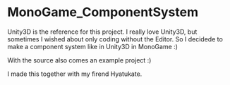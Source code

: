 # MonoGame_ComponentSystem

Unity3D is the reference for this project.
I really love Unity3D, but sometimes I wished about only coding without the Editor.
So I decidede to make a component system like in Unity3D in MonoGame :)

With the source also comes an example project :)

I made this together with my firend Hyatukate.
